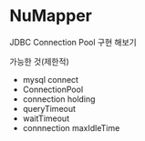 # NuMapper
JDBC Connection Pool 구현 해보기

가능한 것(제한적)
- mysql connect
- ConnectionPool
- connection holding
- queryTimeout
- waitTimeout
- connnection maxIdleTime
